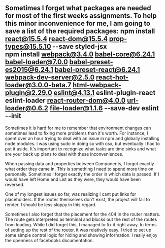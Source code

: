 Sometimes I forget what packages are needed for most of the first weeks assignments. To help this minor inconvenience for me, I am going to save a list of the required packages:
npm install react@15.5.4 react-dom@15.5.4 prop-types@15.5.10 --save styled-jsx  
npm install webpack@3.4.0 babel-core@6.24.1 babel-loader@7.0.0 babel-preset-es2015@6.24.1 babel-preset-react@6.24.1 webpack-dev-server@2.5.0 react-hot-loader@3.0.0-beta.7 html-webpack-plugin@2.29.0 eslint@4.13.1 eslint-plugin-react eslint-loader react-router-dom@4.0.0 url-loader@0.6.2 file-loader@1.1.6 --save-dev
eslint --init
-------
Sometimes it is hard for me to remember that environment changes can sometimes lead to fixing more problems than it's worth. For instance, I spent over an hour trying to deal with an issue in npm and globally installing node modules. I was using sudo in doing so with osx, but eventually I had to put it aside. It's important to recognize what tasks are time sinks and what are your back up plans to deal with these inconveniences.

When passing data and properties between Components, I forgot exactly what order they came in. This is something I need to spend more time on personally. Sometimes I forget exactly the order in which data is passed. If I would have left Home and List as they were, they would  have been reversed.

One of my longest issues so far, was realizing I cant put links for placeholders. If the routes themselves don't exist, the project will fail to render. I should be less sloppy in this regard.

Sometimes I also forget that the placement for the 404 in the router matters. The route gets interpreted as terminal and blocks out the rest of the routes from loading. While I did forget this, I managed to fix it right away.
In terms of setting up the rest of the router, it was relatively easy. I tried to set up some simple control logic for hiding and showing information. I really enjoy the openness of facebooks documentation.
